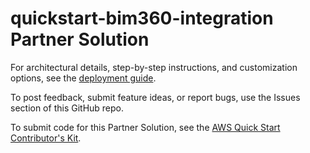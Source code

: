 # quickstart-bim360-integration Partner Solution

For architectural details, step-by-step instructions, and customization options, see the [deployment guide](https://fwd.aws/eEr5W).

To post feedback, submit feature ideas, or report bugs, use the Issues section of this GitHub repo.

To submit code for this Partner Solution, see the [AWS Quick Start Contributor's Kit](https://aws-quickstart.github.io/).
